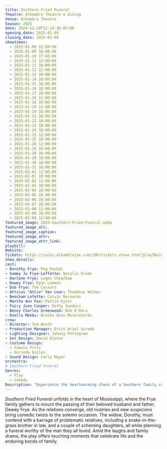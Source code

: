 ```yaml
---
title: Southern Fried Funeral
Theatre: Alhambra Theatre & Dining
Venue: Alhambra Theatre
Season: 2025
date: 2024-12-20T12:16:26-05:00
opening_date: 2025-01-09
closing_date: 2025-02-09
showtimes:
  - 2025-01-09 12:00:00
  - 2025-01-09 18:00:00
  - 2025-01-10 17:45:00
  - 2025-01-11 12:00:00
  - 2025-01-11 18:00:00
  - 2025-01-12 12:00:00
  - 2025-01-12 18:00:00
  - 2025-01-14 18:00:00
  - 2025-01-15 18:00:00
  - 2025-01-16 18:00:00
  - 2025-01-17 18:00:00
  - 2025-01-18 12:00:00
  - 2025-01-18 18:00:00
  - 2025-01-19 12:00:00
  - 2025-01-19 18:00:00
  - 2025-01-21 18:00:00
  - 2025-01-22 18:00:00
  - 2025-01-23 18:00:00
  - 2025-01-24 18:00:00
  - 2025-01-25 12:00:00
  - 2025-01-25 18:00:00
  - 2025-01-26 12:00:00
  - 2025-01-26 18:00:00
  - 2025-01-28 18:00:00
  - 2025-01-29 18:00:00
  - 2025-01-30 18:00:00
  - 2025-01-31 18:00:00
  - 2025-02-01 12:00:00
  - 2025-02-01 18:00:00
  - 2025-02-02 12:00:00
  - 2025-02-02 18:00:00
  - 2025-02-04 18:00:00
  - 2025-02-05 18:00:00
  - 2025-02-06 18:00:00
  - 2025-02-07 18:00:00
  - 2025-02-08 12:00:00
  - 2025-02-08 18:00:00
  - 2025-02-09 12:00:00
featured_image: 2025-Southern-Fried-Funeral.webp
featured_image_alt: 
featured_image_caption: 
featured_image_attr: 
featured_image_attr_link: 
playbill:
Website: 
Tickets: https://sales.alhambrajax.com/100/tickets.shows.html?playID=1482&code=JAXPLAYS&qty_target=0
show_details: 
cast:
- Dorothy Frye: Peg Pachal
- Sammy Jo Frye-Leffette: Natalie Drake
- Harlene Frye: Logen Cheatham
- Dewey Frye: Ryan Lemmon
- Dub Frye: Tom Cassaro
- Atticus "Attie" Van Lear: Thaddeus Walker
- Beecham Lefette: Calvin Bernardo
- Martha Ann Fox: Pattie Eyler
- Fairy June Cooper: Kathy Sanders
- Benny Charles Greenwood: Bob O'Hara
- Ozella Meeks: Brooks Anne Meierdierks
crew:
- Director: Tod Booth
- Production Manager: Erick Ariel Sureda
- Lighting Designer: Johnny Pettegrew
- Set Design: David Dionne
- Costume Design: 
  - Camala Pitts
  - Dorinda Quiles
- Sound Design: Carly Meyer
orchestra:
# Southern Fried Funeral
Genres:
  - Play
  - Comedy
Description: "Experience the heartwarming chaos of a Southern family coming together after the passing of their patriarch, turning a time of mourning into unexpected hilarity."
---
```

*Southern Fried Funeral* unfolds in the heart of Mississippi, where the Frye family gathers to mourn the passing of their beloved husband and father, Dewey Frye. As the relatives converge, old rivalries and new suspicions bring comedic twists to the solemn occasion. The widow, Dorothy, must contend with a barrage of problematic relatives, including a snake-in-the-grass brother in law, and a couple of scheming daughters, all while planning a funeral worthy of the man they all loved. Amid the laughs and family drama, the play offers touching moments that celebrate life and the enduring bonds of family.